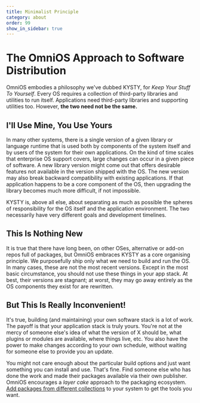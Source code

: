```yaml
---
title: Minimalist Principle
category: about
order: 99
show_in_sidebar: true
---
```


# The OmniOS Approach to Software Distribution

OmniOS embodies a philosophy we've dubbed KYSTY, for *Keep Your
Stuff To Yourself*. Every OS requires a collection of
third-party libraries and utilities to run itself. Applications need
third-party libraries and supporting utilities too. However, **the two
need not be the same.**

## I'll Use Mine, You Use Yours

In many other systems, there is a single version of a given library or
language runtime that is used both by components of the system itself
and by users of the system for their own applications. On the kind of
time scales that enterprise OS support covers, large changes can occur
in a given piece of software. A new library version might come out that
offers desirable features not available in the version shipped with the
OS. The new version may also break backward compatibility with existing
applications. If that application happens to be a core component of the
OS, then upgrading the library becomes much more difficult, if not
impossible.

KYSTY is, above all else, about separating as much as possible the
spheres of responsibility for the OS itself and the application
environment. The two necessarily have very different goals and
development timelines.

## This Is Nothing New

It is true that there have long been, on other OSes, alternative or
add-on repos full of packages, but OmniOS embraces KYSTY as a core
organising principle. We purposefully ship only what we need to build
and run the OS. In many cases, these are not the most recent versions.
Except in the most basic circumstance, you should not use these things
in your app stack. At best, their versions are stagnant; at worst, they
may go away entirely as the OS components they exist for are rewritten.

## But This Is Really Inconvenient!

It's true, building (and maintaining) your own software stack is a lot
of work. The payoff is that your application stack is truly yours.
You're not at the mercy of someone else's idea of what the version of X
should be, what plugins or modules are available, where things live,
etc. You also have the power to make changes according to your own
schedule, without waiting for someone else to provide you an update.

You might not care enough about the particular build options and just
want something you can install and use. That's fine. Find someone else
who has done the work and made their packages available via their own
publisher. OmniOS encourages a *layer cake* approach to the packaging
ecosystem. [Add packages from different collections](ipsrepos.html) to
your system to get the tools you want.

